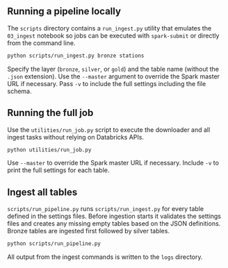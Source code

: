 ## Running a pipeline locally

The `scripts` directory contains a `run_ingest.py` utility that emulates the
`03_ingest` notebook so jobs can be executed with `spark-submit` or directly
from the command line.

```bash
python scripts/run_ingest.py bronze stations
```

Specify the layer (`bronze`, `silver`, or `gold`) and the table name (without the
`.json` extension). Use the `--master` argument to override the Spark master URL
if necessary. Pass `-v` to include the full settings including the file schema.
## Running the full job

Use the `utilities/run_job.py` script to execute the downloader and all ingest tasks without relying on Databricks APIs.

```bash
python utilities/run_job.py
```

Use `--master` to override the Spark master URL if necessary. Include `-v` to
print the full settings for each table.

## Ingest all tables

`scripts/run_pipeline.py` runs `scripts/run_ingest.py` for every table defined
in the settings files. Before ingestion starts it validates the settings files
and creates any missing empty tables based on the JSON definitions. Bronze
tables are ingested first followed by silver tables.

```bash
python scripts/run_pipeline.py
```

All output from the ingest commands is written to the `logs` directory.
